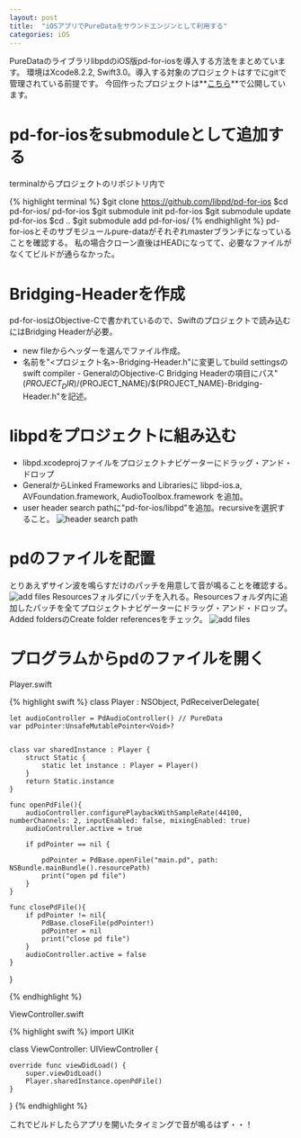 ```yaml
---
layout: post
title:  "iOSアプリでPureDataをサウンドエンジンとして利用する"
categories: iOS
---
```


PureDataのライブラリlibpdのiOS版pd-for-iosを導入する方法をまとめています。
環境はXcode8.2.2, Swift3.0。導入する対象のプロジェクトはすでにgitで管理されている前提です。
今回作ったプロジェクトは**[こちら](https://github.com/NAKANISYNTH/Swift-libpd-example)**で公開しています。

# pd-for-iosをsubmoduleとして追加する
terminalからプロジェクトのリポジトリ内で

{% highlight terminal %}
$git clone https://github.com/libpd/pd-for-ios
$cd pd-for-ios/
pd-for-ios $git submodule init
pd-for-ios $git submodule update
pd-for-ios $cd ..
$git submodule add pd-for-ios/
{% endhighlight %}
pd-for-iosとそのサブモジュールpure-dataがそれぞれmasterブランチになっていることを確認する。
私の場合クローン直後はHEADになってて、必要なファイルがなくてビルドが通らなかった。

# Bridging-Headerを作成
pd-for-iosはObjective-Cで書かれているので、Swiftのプロジェクトで読み込むにはBridging Headerが必要。
* new fileからヘッダーを選んでファイル作成。
* 名前を"<プロジェクト名>-Bridging-Header.h"に変更してbuild settingsのswift compiler - GeneralのObjective-C Bridging Headerの項目にパス"$(PROJECT_DIR)/$(PROJECT_NAME)/$(PROJECT_NAME)-Bridging-Header.h"を記述。


# libpdをプロジェクトに組み込む
* libpd.xcodeprojファイルをプロジェクトナビゲーターにドラッグ・アンド・ドロップ
* GeneralからLinked Frameworks and Librariesに libpd-ios.a, AVFoundation.framework, AudioToolbox.framework を追加。
* user header search pathに"pd-for-ios/libpd"を追加。recursiveを選択すること。
![header search path]({{site.baseurl}}/assets/img/2017-01-01-headersearchpath.png)

# pdのファイルを配置
とりあえずサイン波を鳴らすだけのパッチを用意して音が鳴ることを確認する。
![add files]({{site.baseurl}}/assets/img/2017-01-02-pdpatch.png)
Resourcesフォルダにパッチを入れる。Resourcesフォルダ内に追加したパッチを全てプロジェクトナビゲーターにドラッグ・アンド・ドロップ。Added foldersのCreate folder referencesをチェック。
![add files]({{site.baseurl}}/assets/img/2017-01-01-addfiles.png)

# プログラムからpdのファイルを開く

Player.swift

{% highlight swift %}
class Player : NSObject, PdReceiverDelegate{
    
    let audioController = PdAudioController() // PureData
    var pdPointer:UnsafeMutablePointer<Void>?
    
    
    class var sharedInstance : Player {
        struct Static {
            static let instance : Player = Player()
        }
        return Static.instance
    }
    
    func openPdFile(){
        audioController.configurePlaybackWithSampleRate(44100, numberChannels: 2, inputEnabled: false, mixingEnabled: true)
        audioController.active = true
        
        if pdPointer == nil {
            
            pdPointer = PdBase.openFile("main.pd", path: NSBundle.mainBundle().resourcePath)
            print("open pd file")
        }
    }
    
    func closePdFile(){
        if pdPointer != nil{
            PdBase.closeFile(pdPointer!)
            pdPointer = nil
            print("close pd file")
        }
        audioController.active = false
    }
    
}

{% endhighlight %}

ViewController.swift

{% highlight swift %}
import UIKit

class ViewController: UIViewController {

    override func viewDidLoad() {
        super.viewDidLoad()
        Player.sharedInstance.openPdFile()
    }

}
{% endhighlight %}

これでビルドしたらアプリを開いたタイミングで音が鳴るはず・・！



